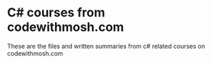 # C# courses from codewithmosh.com

These are the files and written summaries from c# related courses on codewithmosh.com
